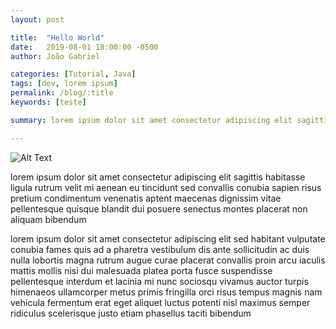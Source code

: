 ```yaml
---
layout: post

title:  "Hello World"
date:   2019-08-01 18:00:00 -0500
author: João Gabriel

categories: [Tutorial, Java]
tags: [dev, lorem ipsum]
permalink: /blog/:title
keywords: [teste]

summary: lorem ipsum dolor sit amet consectetur adipiscing elit sagittis habitasse ligula rutrum velit mi aenean eu tincidunt sed convallis conubia sapien risus pretium condimentum venenatis

---
```


![Alt Text](https://media.gsiphy.com/media/7kn27lnYSAE9O/giphy.gif)

lorem ipsum dolor sit amet consectetur adipiscing elit sagittis habitasse ligula rutrum velit mi aenean eu tincidunt sed convallis conubia sapien risus pretium condimentum venenatis aptent maecenas dignissim vitae pellentesque quisque blandit dui posuere senectus montes placerat non aliquam bibendum

lorem ipsum dolor sit amet consectetur adipiscing elit sed habitant vulputate conubia fames quis ad a pharetra vestibulum dis ante sollicitudin ac duis nulla lobortis magna rutrum augue curae placerat convallis proin arcu iaculis mattis mollis nisi dui malesuada platea porta fusce suspendisse pellentesque interdum et lacinia mi nunc sociosqu vivamus auctor turpis himenaeos ullamcorper metus primis fringilla orci risus tempus magnis nam vehicula fermentum erat eget aliquet luctus potenti nisl maximus semper ridiculus scelerisque justo etiam phasellus taciti bibendum